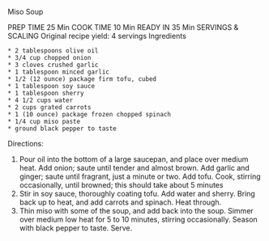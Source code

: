  Miso Soup

PREP TIME  	25 MinCOOK TIME  	10 MinREADY IN  	35 MinSERVINGS & SCALINGOriginal recipe yield: 4 servingsIngredients    * 2 tablespoons olive oil    * 3/4 cup chopped onion    * 3 cloves crushed garlic    * 1 tablespoon minced garlic    * 1/2 (12 ounce) package firm tofu, cubed    * 1 tablespoon soy sauce    * 1 tablespoon sherry    * 4 1/2 cups water    * 2 cups grated carrots    * 1 (10 ounce) package frozen chopped spinach    * 1/4 cup miso paste    * ground black pepper to tasteDirections:   1. Pour oil into the bottom of a large saucepan, and place over medium heat. Add onion; saute until tender and almost brown. Add garlic and ginger; saute until fragrant, just a minute or two. Add tofu. Cook, stirring occasionally, until browned; this should take about 5 minutes   2. Stir in soy sauce, thoroughly coating tofu. Add water and sherry. Bring back up to heat, and add carrots and spinach. Heat through.   3. Thin miso with some of the soup, and add back into the soup. Simmer over medium low heat for 5 to 10 minutes, stirring occasionally. Season with black pepper to taste. Serve.
